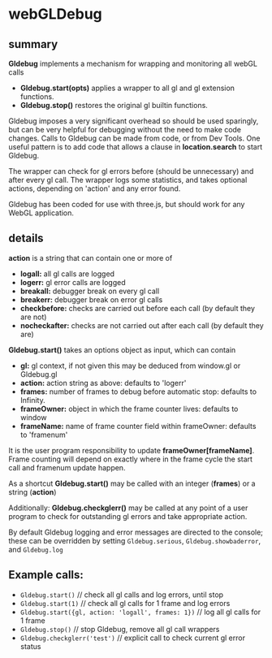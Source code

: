 # webGLDebug
## summary
 __Gldebug__ implements a mechanism for wrapping and monitoring all webGL calls
 * __Gldebug.start(opts)__ applies a wrapper to all gl and gl extension functions.
 * __Gldebug.stop()__ restores the original gl builtin functions.

Gldebug imposes a very significant overhead so should be used sparingly,
but can be very helpful for debugging without the need to make code changes.
Calls to Gldebug can be made from code, or from Dev Tools.
One useful pattern is to add code that allows a clause in __location.search__ to start Gldebug.

The wrapper can check for gl errors before (should be unnecessary) and after every gl call.
The wrapper logs some statistics, and takes optional actions, depending on 'action' and any error found.

Gldebug has been coded for use with three.js, but should work for any WebGL application.

## details
 __action__ is a string that can contain one or more of
 *  __logall:__         all gl calls are logged
 *  __logerr:__         gl error calls are logged
 *  __breakall:__       debugger break on every gl call
 *  __breakerr:__       debugger break on error gl calls
 *  __checkbefore:__    checks are carried out before each call (by default they are not)
 *  __nocheckafter:__   checks are not carried out after each call (by default they are)

__Gldebug.start()__ takes an options object as input, which can contain
 *  __gl:__         gl context, if not given this may be deduced from window.gl or Gldebug.gl
 *  __action:__     action string as above: defaults to 'logerr'
 *  __frames:__     number of frames to debug before automatic stop: defaults to Infinity.
 *  __frameOwner:__ object in which the frame counter lives: defaults to window
 *  __frameName:__  name of frame counter field within frameOwner: defaults to 'framenum'

It is the user program responsibility to update __frameOwner[frameName]__.
Frame counting will depend on exactly where in the frame cycle the start call and framenum update happen.

As a shortcut __Gldebug.start()__ may be called with an integer (__frames__) or a string (__action__)

Additionally: __Gldebug.checkglerr()__ may be called at any point of a user program
to check for outstanding gl errors and take appropriate action.

By default Gldebug logging and error messages are directed to the console;
these can be overridden by setting `Gldebug.serious`, `Gldebug.showbaderror`, and `Gldebug.log`

## Example calls:
 * `Gldebug.start()`                                        // check all gl calls and log errors, until stop
 * `Gldebug.start(1)`                                       // check all gl calls for 1 frame and log errors
 * `Gldebug.start({gl, action: 'logall', frames: 1})`       // log all gl calls for 1 frame
 * `Gldebug.stop()`                                         // stop Gldebug, remove all gl call wrappers
 * `Gldebug.checkglerr('test')`                             // explicit call to check current gl error status
